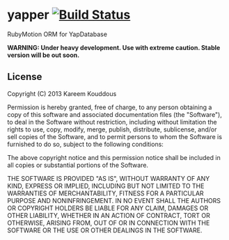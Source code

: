 yapper [![Build Status](https://travis-ci.org/kareemk/yapper.png?branch=master)](https://travis-ci.org/kareemk/nanoid)
======

RubyMotion ORM for YapDatabase

**WARNING: Under heavy development. Use with extreme caution. Stable version will be out soon.**

License
-------
Copyright (C) 2013 Kareem Kouddous

Permission is hereby granted, free of charge, to any person obtaining a copy of this software and associated documentation files (the "Software"), to deal in the Software without restriction, including without limitation the rights to use, copy, modify, merge, publish, distribute, sublicense, and/or sell copies of the Software, and to permit persons to whom the Software is furnished to do so, subject to the following conditions:

The above copyright notice and this permission notice shall be included in all copies or substantial portions of the Software.

THE SOFTWARE IS PROVIDED "AS IS", WITHOUT WARRANTY OF ANY KIND, EXPRESS OR IMPLIED, INCLUDING BUT NOT LIMITED TO THE WARRANTIES OF MERCHANTABILITY, FITNESS FOR A PARTICULAR PURPOSE AND NONINFRINGEMENT. IN NO EVENT SHALL THE AUTHORS OR COPYRIGHT HOLDERS BE LIABLE FOR ANY CLAIM, DAMAGES OR OTHER LIABILITY, WHETHER IN AN ACTION OF CONTRACT, TORT OR OTHERWISE, ARISING FROM, OUT OF OR IN CONNECTION WITH THE SOFTWARE OR THE USE OR OTHER DEALINGS IN THE SOFTWARE.
